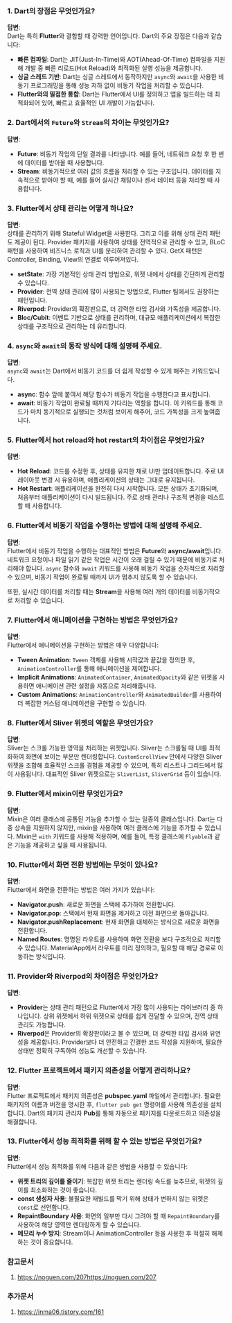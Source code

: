 ### 1. **Dart의 장점은 무엇인가요?**

**답변**:  
Dart는 특히 **Flutter**와 결합할 때 강력한 언어입니다. Dart의 주요 장점은 다음과 같습니다:

- **빠른 컴파일**: Dart는 JIT(Just-In-Time)와 AOT(Ahead-Of-Time) 컴파일을 지원해 개발 중 빠른 리로드(Hot Reload)와 최적화된 실행 성능을 제공합니다.
- **싱글 스레드 기반**: Dart는 싱글 스레드에서 동작하지만 `async`와 `await`을 사용한 비동기 프로그래밍을 통해 성능 저하 없이 비동기 작업을 처리할 수 있습니다.
- **Flutter와의 밀접한 통합**: Dart는 Flutter에서 UI를 정의하고 앱을 빌드하는 데 최적화되어 있어, 빠르고 효율적인 UI 개발이 가능합니다.

### 2. **Dart에서의 `Future`와 `Stream`의 차이는 무엇인가요?**

**답변**:

- **Future**: 비동기 작업의 단일 결과를 나타냅니다. 예를 들어, 네트워크 요청 후 한 번에 데이터를 받아올 때 사용합니다.
- **Stream**: 비동기적으로 여러 값의 흐름을 처리할 수 있는 구조입니다. 데이터를 지속적으로 받아야 할 때, 예를 들어 실시간 채팅이나 센서 데이터 등을 처리할 때 사용합니다.

### 3. **Flutter에서 상태 관리는 어떻게 하나요?**

**답변**:  
상태를 관리하기 위해 Stateful Widget을 사용한다. 그리고 이를 위해 상태 관리 패턴도 제공이 된다. Provider 패키지를 사용하여 상태를 전역적으로 관리할 수 있고, BLoC 패턴을 사용하여 비즈니스 로직과 UI를 분리하여 관리할 수 있다. GetX 패턴은 Controller, Binding, View의 연결로 이루어져있다. 

- **setState**: 가장 기본적인 상태 관리 방법으로, 위젯 내에서 상태를 간단하게 관리할 수 있습니다.
- **Provider**: 전역 상태 관리에 많이 사용되는 방법으로, Flutter 팀에서도 권장하는 패턴입니다.
- **Riverpod**: Provider의 확장판으로, 더 강력한 타입 검사와 가독성을 제공합니다.
- **Bloc/Cubit**: 이벤트 기반으로 상태를 관리하며, 대규모 애플리케이션에서 복잡한 상태를 구조적으로 관리하는 데 유리합니다.

### 4. **`async`와 `await`의 동작 방식에 대해 설명해 주세요.**

**답변**:  
`async`와 `await`는 Dart에서 비동기 코드를 더 쉽게 작성할 수 있게 해주는 키워드입니다.

- **async**: 함수 앞에 붙여서 해당 함수가 비동기 작업을 수행한다고 표시합니다.
- **await**: 비동기 작업이 완료될 때까지 기다리는 역할을 합니다. 이 키워드를 통해 코드가 마치 동기적으로 실행되는 것처럼 보이게 해주어, 코드 가독성을 크게 높여줍니다.

### 5. **Flutter에서 hot reload와 hot restart의 차이점은 무엇인가요?**

**답변**:

- **Hot Reload**: 코드를 수정한 후, 상태를 유지한 채로 UI만 업데이트합니다. 주로 UI 레이아웃 변경 시 유용하며, 애플리케이션의 상태는 그대로 유지됩니다.
- **Hot Restart**: 애플리케이션을 완전히 다시 시작합니다. 모든 상태가 초기화되며, 처음부터 애플리케이션이 다시 빌드됩니다. 주로 상태 관리나 구조적 변경을 테스트할 때 사용합니다.

### 6. **Flutter에서 비동기 작업을 수행하는 방법에 대해 설명해 주세요.**

**답변**:  
Flutter에서 비동기 작업을 수행하는 대표적인 방법은 **Future**와 **async/await**입니다. 네트워크 요청이나 파일 읽기 같은 작업은 시간이 오래 걸릴 수 있기 때문에 비동기로 처리해야 합니다. `async` 함수와 `await` 키워드를 사용해 비동기 작업을 순차적으로 처리할 수 있으며, 비동기 작업이 완료될 때까지 UI가 멈추지 않도록 할 수 있습니다.

또한, 실시간 데이터를 처리할 때는 **Stream**을 사용해 여러 개의 데이터를 비동기적으로 처리할 수 있습니다.

### 7. **Flutter에서 애니메이션을 구현하는 방법은 무엇인가요?**

**답변**:  
Flutter에서 애니메이션을 구현하는 방법은 매우 다양합니다:

- **Tween Animation**: `Tween` 객체를 사용해 시작값과 끝값을 정의한 후, `AnimationController`를 통해 애니메이션을 제어합니다.
- **Implicit Animations**: `AnimatedContainer`, `AnimatedOpacity`와 같은 위젯을 사용하면 애니메이션 관련 설정을 자동으로 처리해줍니다.
- **Custom Animations**: `AnimationController`와 `AnimatedBuilder`를 사용하여 더 복잡한 커스텀 애니메이션을 구현할 수 있습니다.

### 8. **Flutter에서 Sliver 위젯의 역할은 무엇인가요?**

**답변**:  
Sliver는 스크롤 가능한 영역을 처리하는 위젯입니다. Sliver는 스크롤될 때 UI를 최적화하여 화면에 보이는 부분만 렌더링합니다. `CustomScrollView` 안에서 다양한 Sliver 위젯을 조합해 효율적인 스크롤 경험을 제공할 수 있으며, 특히 리스트나 그리드에서 많이 사용됩니다. 대표적인 Sliver 위젯으로는 `SliverList`, `SliverGrid` 등이 있습니다.

### 9. **Flutter에서 mixin이란 무엇인가요?**

**답변**:  
Mixin은 여러 클래스에 공통된 기능을 추가할 수 있는 일종의 클래스입니다. Dart는 다중 상속을 지원하지 않지만, mixin을 사용하여 여러 클래스에 기능을 추가할 수 있습니다. Mixin은 `with` 키워드를 사용해 적용하며, 예를 들어, 특정 클래스에 `Flyable`과 같은 기능을 제공하고 싶을 때 사용됩니다.

### 10. **Flutter에서 화면 전환 방법에는 무엇이 있나요?**

**답변**:  
Flutter에서 화면을 전환하는 방법은 여러 가지가 있습니다:

- **Navigator.push**: 새로운 화면을 스택에 추가하여 전환합니다.
- **Navigator.pop**: 스택에서 현재 화면을 제거하고 이전 화면으로 돌아갑니다.
- **Navigator.pushReplacement**: 현재 화면을 대체하는 방식으로 새로운 화면을 전환합니다.
- **Named Routes**: 명명된 라우트를 사용하여 화면 전환을 보다 구조적으로 처리할 수 있습니다. MaterialApp에서 라우트를 미리 정의하고, 필요할 때 해당 경로로 이동하는 방식입니다.

### 11. **Provider와 Riverpod의 차이점은 무엇인가요?**

**답변**:

- **Provider**는 상태 관리 패턴으로 Flutter에서 가장 많이 사용되는 라이브러리 중 하나입니다. 상위 위젯에서 하위 위젯으로 상태를 쉽게 전달할 수 있으며, 전역 상태 관리도 가능합니다.
- **Riverpod**은 Provider의 확장판이라고 볼 수 있으며, 더 강력한 타입 검사와 유연성을 제공합니다. Provider보다 더 안전하고 간결한 코드 작성을 지원하며, 필요한 상태만 정확히 구독하여 성능도 개선할 수 있습니다.

### 12. **Flutter 프로젝트에서 패키지 의존성을 어떻게 관리하나요?**

**답변**:  
Flutter 프로젝트에서 패키지 의존성은 **pubspec.yaml** 파일에서 관리합니다. 필요한 패키지의 이름과 버전을 명시한 후, `flutter pub get` 명령어를 사용해 의존성을 설치합니다. Dart의 패키지 관리자 **Pub**를 통해 자동으로 패키지를 다운로드하고 의존성을 해결합니다.

### 13. **Flutter에서 성능 최적화를 위해 할 수 있는 방법은 무엇인가요?**

**답변**:  
Flutter에서 성능 최적화를 위해 다음과 같은 방법을 사용할 수 있습니다:

- **위젯 트리의 깊이를 줄이기**: 복잡한 위젯 트리는 렌더링 속도를 늦추므로, 위젯의 깊이를 최소화하는 것이 좋습니다.
- **const 생성자 사용**: 불필요한 재빌드를 막기 위해 상태가 변하지 않는 위젯은 `const`로 선언합니다.
- **RepaintBoundary 사용**: 화면의 일부만 다시 그려야 할 때 `RepaintBoundary`를 사용하여 해당 영역만 렌더링하게 할 수 있습니다.
- **메모리 누수 방지**: Stream이나 AnimationController 등을 사용한 후 적절히 해제하는 것이 중요합니다.



### 참고문서
1. https://noguen.com/207https://noguen.com/207

### 추가문서
1. https://inma06.tistory.com/161 